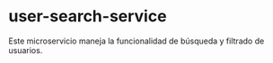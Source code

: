 # user-search-service

Este microservicio maneja la funcionalidad de búsqueda y filtrado de usuarios.